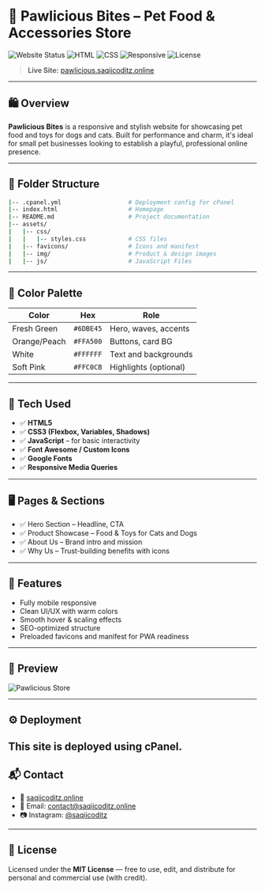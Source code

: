 # 🐾 Pawlicious Bites – Pet Food & Accessories Store

![Website Status](https://img.shields.io/website?url=https%3A%2F%2Fpawlicious.saqiicoditz.online&style=flat&color=green)
![HTML](https://img.shields.io/badge/HTML5-E34F26?style=flat&logo=html5&logoColor=white)
![CSS](https://img.shields.io/badge/CSS3-1572B6?style=flat&logo=css3&logoColor=white)
![Responsive](https://img.shields.io/badge/Responsive-Yes-brightgreen)
![License](https://img.shields.io/badge/License-MIT-blue)
> **Live Site:** [pawlicious.saqiicoditz.online](https://pawlicious.saqiicoditz.online)

---

## 🛍️ Overview

**Pawlicious Bites** is a responsive and stylish website for showcasing pet food and toys for dogs and cats. Built for performance and charm, it's ideal for small pet businesses looking to establish a playful, professional online presence.

---

## 📁 Folder Structure

```bash
|-- .cpanel.yml                   # Deployment config for cPanel
|-- index.html                    # Homepage
|-- README.md                     # Project documentation
|-- assets/
|   |-- css/
|   |   |-- styles.css            # CSS files
|   |-- favicons/                 # Icons and manifest
|   |-- img/                      # Product & design images
|   |-- js/                       # JavaScript Files
````

---

## 🎨 Color Palette

| Color        | Hex       | Role                  |
| ------------ | --------- | --------------------- |
| Fresh Green  | `#6DBE45` | Hero, waves, accents  |
| Orange/Peach | `#FFA500` | Buttons, card BG      |
| White        | `#FFFFFF` | Text and backgrounds  |
| Soft Pink    | `#FFC0CB` | Highlights (optional) |

---

## 🔧 Tech Used

* ✅ **HTML5**
* ✅ **CSS3 (Flexbox, Variables, Shadows)**
* ✅ **JavaScript** – for basic interactivity
* ✅ **Font Awesome / Custom Icons**
* ✅ **Google Fonts**
* ✅ **Responsive Media Queries**

---

## 🖥️ Pages & Sections

* ✅ Hero Section – Headline, CTA
* ✅ Product Showcase – Food & Toys for Cats and Dogs
* ✅ About Us – Brand intro and mission
* ✅ Why Us – Trust-building benefits with icons


---

## 🌟 Features

* Fully mobile responsive
* Clean UI/UX with warm colors
* Smooth hover & scaling effects
* SEO-optimized structure
* Preloaded favicons and manifest for PWA readiness

---

## 📸 Preview

![Pawlicious Store](pawlicious.saqiicoditz.online.png)

---

## ⚙️ Deployment

This site is deployed using **cPanel**. 
---

## 📬 Contact

* 💼 [saqiicoditz.online](https://saqiicoditz.online)
* 📧 Email: [contact@saqiicoditz.online](mailto:contact@saqiicoditz.online)
* 📷 Instagram: [@saqiicoditz](https://instagram.com/saqiicoditz)

---

## 📝 License

Licensed under the **MIT License** — free to use, edit, and distribute for personal and commercial use (with credit).


